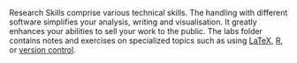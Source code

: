Research Skills comprise various technical skills. The handling with different software simplifies your analysis, writing and visualisation. It greatly enhances your abilities to sell your work to the public.
The labs folder contains notes and exercises on specialized topics such as using [LaTeX](https://github.com/florianhartig/ResearchSkills/tree/master/Labs/LaTeX), [R](https://github.com/florianhartig/ResearchSkills/tree/master/Labs/Statistics), 
or [version control](https://github.com/florianhartig/ResearchSkills/tree/master/Labs/VersionControl).
